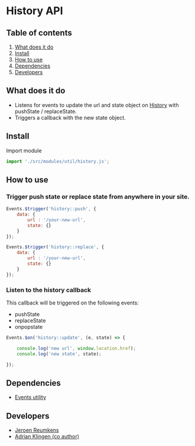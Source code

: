 
# History API

## Table of contents
1. [What does it do](#markdown-header-what-does-it-do)
2. [Install](#markdown-header-install)
3. [How to use](#markdown-header-how-to-use)
4. [Dependencies](#markdown-header-dependencies)
5. [Developers](#markdown-header-developers)


## What does it do
* Listens for events to update the url and state object on [History](https://developer.mozilla.org/en-US/docs/Web/API/History) with pushState / replaceState.
* Triggers a callback with the new state object.

## Install
Import module
```javascript
import './src/modules/util/history.js';
```

## How to use
### Trigger push state or replace state from anywhere in your site.
```javascript
Events.$trigger('history::push', {
    data: {
        url : '/your-new-url',
        state: {}
    }
});

Events.$trigger('history::replace', {
    data: {
        url : '/your-new-url',
        state: {}
    }
});
```

### Listen to the history callback
This callback will be triggered on the following events:
* pushState
* replaceState
* onpopstate
```javascript
Events.$on('history::update', (e, state) => {

    console.log('new url', window.location.href);
    console.log('new state', state);

});
```

## Dependencies
* [Events utility](/utilities/events/)

## Developers
* [Jeroen Reumkens](mailto:jeroen.reumkens@tamtam.nl)
* [Adrian Klingen (co author)](mailto:adrian@tamtam.nl)
